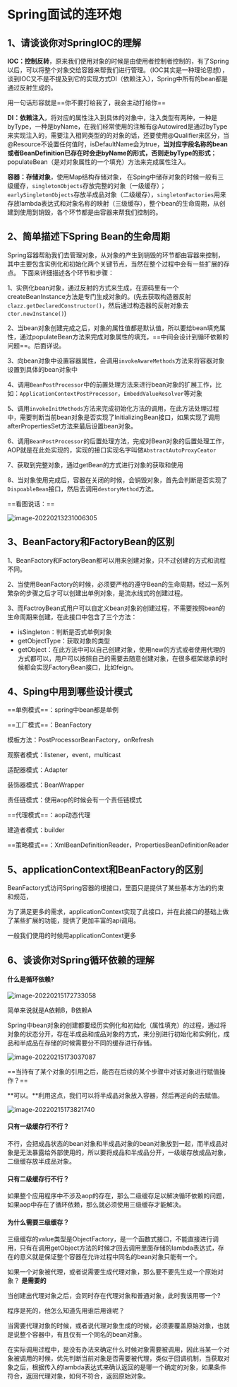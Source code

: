 # Spring面试的连环炮

## 1、请谈谈你对SpringIOC的理解

**IOC：控制反转**，原来我们使用对象的时候是由使用者控制者控制的，有了Spring以后，可以将整个对象交给容器来帮我们进行管理。（IOC其实是一种理论思想），谈到IOC又不是不提及到它的实现方式DI（依赖注入），Spring中所有的bean都是通过反射生成的。

用一句话形容就是==你不要打给我了，我会主动打给你==

**DI：依赖注入**，将对应的属性注入到具体的对象中，注入类型有两种，一种是byType，一种是byName，在我们经常使用的注解有@Autowired是通过byType来实现注入的，需要注入相同类型的的对象的话，还要使用@Qualifier来区分，当@Resource不设置任何值时，isDefaultName会为true，**当对应字段名称的bean或者BeanDefinition已存在时会走byName的形式，否则走byType的形式**；populateBean（是对对象属性的一个填充）方法来完成属性注入。

**容器：存储对象**，使用Map结构存储对象， 在Sping中储存对象的时候一般有三级缓存，`singletonObjects`存放完整的对象（一级缓存）；`earlySingletonObjects`存放半成品对象（二级缓存），`singletonFactories`用来存放lambda表达式和对象名称的映射（三级缓存），整个bean的生命周期，从创建到使用到销毁，各个环节都是由容器来帮我们控制的。



## 2、简单描述下Spring Bean的生命周期

Spring容器帮助我们去管理对象，从对象的产生到销毁的环节都由容器来控制，其中主要包含实例化和初始化两个关键节点，当然在整个过程中会有一些扩展的存点。 下面来详细描述各个环节和步骤：

1、实例化bean对象，通过反射的方式来生成，在源码里有一个createBeanInstance方法是专门生成对象的。(先去获取构造器反射`clazz.getDeclaredConstructor()`，然后通过构造器的反射对象去`ctor.newInstance()`)

2、当bean对象创建完成之后，对象的属性值都是默认值，所以要给bean填充属性，通过populateBean方法来完成对象属性的填充，==中间会设计到循环依赖的问题==。后面详说。

3、向bean对象中设置容器属性，会调用`invokeAwareMethods`方法来将容器对象设置到具体的bean对象中

4、调用`BeanPostProcessor`中的前置处理方法来进行bean对象的扩展工作，比如：`ApplicationContextPostProcessor`，`EmbeddValueResolver`等对象

5、调用`invokeInitMethods`方法来完成初始化方法的调用，在此方法处理过程中，需要判断当前bean对象是否实现了InitializingBean接口，如果实现了调用afterPropertiesSet方法来最后设置bean对象。

6、调用`BeanPostProcessor`的后置处理方法，完成对Bean对象的后置处理工作，AOP就是在此处实现的，实现的接口实现名字叫做`AbstractAutoProxyCeator`

7、获取到完整对象，通过getBean的方式进行对象的获取和使用

8、当对象使用完成后，容器在关闭的时候，会销毁对象，首先会判断是否实现了`DispoableBean`接口，然后去调用`destoryMethod`方法。

==看图说话：==

![image-20220213231006305](https://gitee.com/huangwei0123/image/raw/master/img/image-20220213231006305.png)





## 3、BeanFactory和FactoryBean的区别

1、BeanFactory和FactoryBean都可以用来创建对象，只不过创建的方式和流程不同。

2、当使用BeanFactory的时候，必须要严格的遵守Bean的生命周期，经过一系列繁杂的步骤之后才可以创建出单例对象，是流水线式的创建过程。

3、而FactroyBean式用户可以自定义bean对象的创建过程，不需要按照bean的生命周期来创建，在此接口中包含了三个方法：

- isSingleton：判断是否式单例对象
- getObjectType：获取对象的类型
- getObject：在此方法中可以自己创建对象，使用new的方式或者使用代理的方式都可以，用户可以按照自己的需要去随意创建对象，在很多框架继承的时候都会实现FactoryBean接口，比如feign。



## 4、Sping中用到哪些设计模式

==单例模式==：spring中bean都是单例

==工厂模式==：BeanFactory

模板方法：PostProcessorBeanFactory，onRefresh

观察者模式：listener，event，multicast

适配器模式：Adapter

装饰器模式：BeanWrapper

责任链模式：使用aop的时候会有一个责任链模式

==代理模式==：aop动态代理

建造者模式：builder

==策略模式==：XmlBeanDefinitionReader，PropertiesBeanDefinitionReader



## 5、applicationContext和BeanFactory的区别

BeanFactory式访问Spring容器的根接口，里面只是提供了某些基本方法的约束和规范，

为了满足更多的需求，applicationContext实现了此接口，并在此接口的基础上做了某些扩展的功能，提供了更加丰富的api调用。

一般我们使用的时候用applicationContext更多



## 6、谈谈你对Spring循环依赖的理解

#### 什么是循环依赖?

![image-20220215172733058](https://gitee.com/huangwei0123/image/raw/master/img/image-20220215172733058.png)

简单来说就是A依赖B，B依赖A

Spring中bean对象的创建都要经历实例化和初始化（属性填充）的过程，通过将对象的状态分开，存在半成品和成品对象的方式，来分别进行初始化和实例化，成品和半成品在存储的时候需要分不同的缓存进行存储。

![image-20220215173037087](https://gitee.com/huangwei0123/image/raw/master/img/image-20220215173037087.png)

==当持有了某个对象的引用之后，能否在后续的某个步骤中对该对象进行赋值操作？==

**可以。**利用这点，我们可以将半成品对象放入容器，然后再逆向的去赋值。

![image-20220215173821740](https://gitee.com/huangwei0123/image/raw/master/img/image-20220215173821740.png)



#### 只有一级缓存行不行？

不行，会把成品状态的bean对象和半成品对象的bean对象放到一起，而半成品对象是无法暴露给外部使用的，所以要将成品和半成品分开，一级缓存放成品对象，二级缓存放半成品对象。

#### 只有二级缓存行不行？

如果整个应用程序中不涉及aop的存在，那么二级缓存足以解决循环依赖的问题，如果aop中存在了循环依赖，那么就必须使用三级缓存才能解决。

#### 为什么需要三级缓存？

三级缓存的value类型是ObjectFactory，是一个函数式接口，不能直接进行调用，只有在调用getObject方法的时候才回去调用里面存储的lambda表达式，存在的意义就是保证整个容器在允许过程中同名的bean对象只能有一个。

如果一个对象被代理，或者说需要生成代理对象，那么要不要先生成一个原始对象？   **是需要的**

当创建出代理对象之后，会同时存在代理对象和普通对象，此时我该用哪一个?

程序是死的，他怎么知道先用谁后用谁呢？

当需要代理对象的时候，或者说代理对象生成的时候，必须要覆盖原始对象，也就是说整个容器中，有且仅有一个同名的bean对象。

在实际调用过程中，是没有办法来确定什么时候对象需要被调用，因此当某一个对象被调用的时候，优先判断当前对象是否需要被代理，类似于回调机制，当获取对象之后，根据传入的lambda表达式来确认返回的是哪一个确定的对象，如果条件符合，返回代理对象，如何不符合，返回原始对象。

